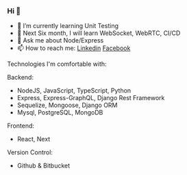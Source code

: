 ### Hi  👋 
- 🌱 I’m currently learning Unit Testing
- 🤔 Next Six month, I will learn WebSocket, WebRTC, CI/CD
- 💬 Ask me about Node/Express 
- 📫 How to reach me: [Linkedin](https://www.linkedin.com/in/imalimran/)  [Facebook](https://www.facebook.com/engr.aih/)


Technologies I'm comfortable with:

Backend:
- NodeJS, JavaScript, TypeScript, Python
- Express, Express-GraphQL, Django Rest Framework
- Sequelize, Mongoose, Django ORM
- Mysql, PostgreSQL, MongoDB

Frontend:
- React, Next

Version Control:
- Github & Bitbucket





